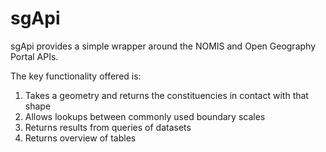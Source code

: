 # sgApi

sgApi provides a simple wrapper around the NOMIS and Open Geography Portal APIs. 


The key functionality offered is:

1. Takes a geometry and returns the constituencies in contact with that shape
2. Allows lookups between commonly used boundary scales
3. Returns results from queries of datasets
4. Returns overview of tables


           
